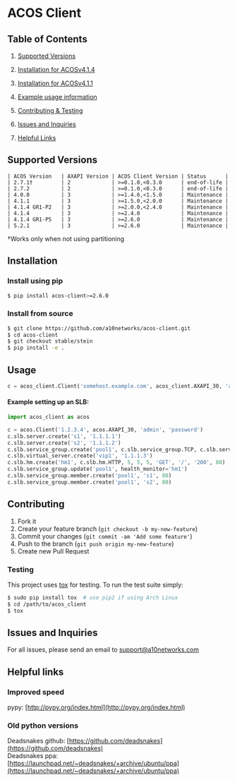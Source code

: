 # ACOS Client

## Table of Contents
1. [Supported Versions](#Supported-Versions)

2. [Installation for ACOSv4.1.4](#Installation-ACOSv4.1.4)

3. [Installation for ACOSv4.1.1](#Installation-ACOSv4.1.1)

4. [Example usage information](#Usage)

5. [Contributing & Testing](#Contributing)

6. [Issues and Inquiries](#Issues-and-Inquiries)

7. [Helpful Links](#Helpful-links)


## Supported Versions

```
| ACOS Version   | AXAPI Version | ACOS Client Version | Status      |
| 2.7.1†         | 2             | >=0.1.0,<0.3.0      | end-of-life |
| 2.7.2          | 2             | >=0.1.0,<0.3.0      | end-of-life |
| 4.0.0          | 3             | >=1.4.6,<1.5.0      | Maintenance |
| 4.1.1          | 3             | >=1.5.0,<2.0.0      | Maintenance |
| 4.1.4 GR1-P2   | 3             | >=2.0.0,<2.4.0      | Maintenance |
| 4.1.4          | 3             | >=2.4.0             | Maintenance |
| 4.1.4 GR1-P5   | 3             | >=2.6.0             | Maintenance |
| 5.2.1          | 3             | >=2.6.0             | Maintenance |
```

†Works only when not using partitioning

## Installation

### Install using pip

```sh
$ pip install acos-client>=2.6.0
```

### Install from source

```sh
$ git clone https://github.com/a10networks/acos-client.git
$ cd acos-client
$ git checkout stable/stein
$ pip install -e . 
```

## Usage

```python
c = acos_client.Client('somehost.example.com', acos_client.AXAPI_30, 'admin', 'password')
```

#### Example setting up an SLB:

```python
import acos_client as acos

c = acos.Client('1.2.3.4', acos.AXAPI_30, 'admin', 'password')
c.slb.server.create('s1', '1.1.1.1')
c.slb.server.create('s2', '1.1.1.2')
c.slb.service_group.create('pool1', c.slb.service_group.TCP, c.slb.service_group.ROUND_ROBIN)
c.slb.virtual_server.create('vip1', '1.1.1.3')
c.slb.hm.create('hm1', c.slb.hm.HTTP, 5, 5, 5, 'GET', '/', '200', 80)
c.slb.service_group.update('pool1', health_monitor='hm1')
c.slb.service_group.member.create('pool1', 's1', 80)
c.slb.service_group.member.create('pool1', 's2', 80)
```

## Contributing

1. Fork it
2. Create your feature branch (`git checkout -b my-new-feature`)
3. Commit your changes (`git commit -am 'Add some feature'`)
4. Push to the branch (`git push origin my-new-feature`)
5. Create new Pull Request

### Testing

This project uses [tox](https://pypi.python.org/pypi/tox) for testing. To run
the test suite simply:

```sh
$ sudo pip install tox  # use pip2 if using Arch Linux
$ cd /path/to/acos_client
$ tox
```

## Issues and Inquiries
For all issues, please send an email to support@a10networks.com 


## Helpful links

### Improved speed
pypy: [http://pypy.org/index.html](http://pypy.org/index.html)

### Old python versions
Deadsnakes github: [https://github.com/deadsnakes](https://github.com/deadsnakes)  
Deadsnakes ppa: [https://launchpad.net/~deadsnakes/+archive/ubuntu/ppa](https://launchpad.net/~deadsnakes/+archive/ubuntu/ppa)
